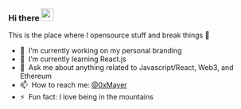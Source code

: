 ### Hi there <a href="https://www.kylemayer.dev"><img src="https://media.giphy.com/media/hvRJCLFzcasrR4ia7z/giphy.gif" width="25px"></a>
This is the place where I opensource stuff and break things :rofl:

- 🔭 &nbsp;I’m currently working on my personal branding 
- 🌱 &nbsp;I’m currently learning React.js
- 💬 &nbsp;Ask me about anything related to Javascript/React, Web3, and Ethereum
- 📫 &nbsp;How to reach me: [@0xMayer](https://twitter.com/0xMayer)
- ⚡ &nbsp;Fun fact: I love being in the mountains
